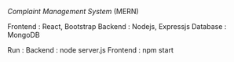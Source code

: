 *Complaint Management System* (MERN)

Frontend : React, Bootstrap
Backend : Nodejs, Expressjs
Database : MongoDB

Run : 
Backend : node server.js
Frontend : npm start
